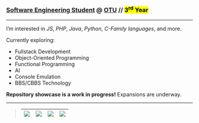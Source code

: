 ### [Software Engineering Student](https://ontariotechu.ca/programs/undergraduate/engineering/software-engineering/index.php) @ [OTU](https://ontariotechu.ca/) // <mark>3<sup>rd</sup> Year</mark>

---

I’m interested in *JS*, *PHP*, *Java*, *Python*, *C-Family languages*, and more.

Currently exploring:

- Fullstack Development
- Object-Oriented Programming
- Functional Programming
- AI
- Console Emulation
- BBS/CBBS Technology

**Repository showcase is a work in progress!**  Expansions are underway.

---

>|<a href="Skills.md"><img src="https://img.shields.io/badge/-Skills-%23008C00?style=plastic"></a>|<a href="https://www.linkedin.com/in/nt-se"><img src="https://img.shields.io/badge/-LinkedIn-%23007BB7?style=plastic&labelColor=white&logo=linkedin&logoColor=black"></a>|<a href="https://stackoverflow.com/users/21800271/not-12?tab=profile"><img src="https://img.shields.io/badge/-StackOverflow-%23F4802C?style=plastic&labelColor=white&logo=stackoverflow&logoColor=black"></a>|<a href="https://noto-21.github.io/oopspie/"><img src="https://img.shields.io/badge/-Oopspie.com :)-%23800080?style=plastic"></a>
>|:---:|:---:|:---:|:---:|
